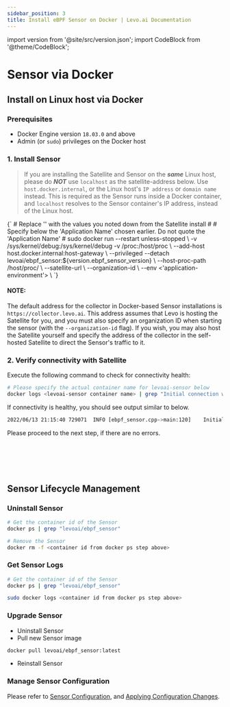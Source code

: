 ```yaml
---
sidebar_position: 3
title: Install eBPF Sensor on Docker | Levo.ai Documentation
---
```


import version from '@site/src/version.json';
import CodeBlock from '@theme/CodeBlock';

# Sensor via Docker

## Install on Linux host via Docker

### Prerequisites
- Docker Engine version `18.03.0` and above
- Admin (or `sudo`) privileges on the Docker host

### 1. Install Sensor

> If you are installing the Satellite and Sensor on the ***same*** Linux host, please do ***NOT*** use `localhost` as the satellite-address below. Use `host.docker.internal`, or the Linux host's `IP address` or `domain name` instead. This is required as the Sensor runs inside a Docker container, and `localhost` resolves to the Sensor container's IP address, instead of the Linux host.

<CodeBlock language="bash">
{`
# Replace '<satellite-address>' with the values you noted down from the Satellite install
#
# Specify below the 'Application Name' chosen earlier. Do not quote the 'Application Name'
#
sudo docker run --restart unless-stopped \
  -v /sys/kernel/debug:/sys/kernel/debug -v /proc:/host/proc \
  --add-host host.docker.internal:host-gateway \
  --privileged --detach levoai/ebpf_sensor:${version.ebpf_sensor_version} \
  --host-proc-path /host/proc/ \
  --satellite-url <satellite-address> \
  --organization-id <Org ID> \
  --env <'application-environment'> \
`}
</CodeBlock>

#### NOTE:
The default address for the collector in Docker-based Sensor installations is `https://collector.levo.ai`.
This address assumes that Levo is hosting the Satellite for you, and you must also specify an organization ID when starting the sensor (with the `--organization-id` flag).
If you wish, you may also host the Satellite yourself and specify the address of the collector in the self-hosted Satellite to direct the Sensor's traffic to it.

### 2. Verify connectivity with Satellite
Execute the following command to check for connectivity health:

```bash
# Please specify the actual container name for levoai-sensor below
docker logs <levoai-sensor container name> | grep "Initial connection with Collector"
```
If connectivity is healthy, you should see output similar to below.

```bash
2022/06/13 21:15:40 729071	INFO [ebpf_sensor.cpp->main:120]	Initial connection with Collector was successful.
```

Please proceed to the next step, if there are no errors.

<br></br>
--------------------------------------------------------------

## Sensor Lifecycle Management

### Uninstall Sensor
```bash
# Get the container id of the Sensor
docker ps | grep "levoai/ebpf_sensor"

# Remove the Sensor
docker rm -f <container id from docker ps step above>
```

### Get Sensor Logs
```bash
# Get the container id of the Sensor
docker ps | grep "levoai/ebpf_sensor"

sudo docker logs <container id from docker ps step above>
```

### Upgrade Sensor
- Uninstall Sensor
- Pull new Sensor image
```bash
docker pull levoai/ebpf_sensor:latest
```
- Reinstall Sensor

### Manage Sensor Configuration
Please refer to [Sensor Configuration](/install-traffic-capture-sensors/ebpf-sensor/common-tasks/sensor-configuration.mdx), and [Applying Configuration Changes](/install-traffic-capture-sensors/ebpf-sensor/common-tasks/sensor-configuration.mdx#running-via-docker).

